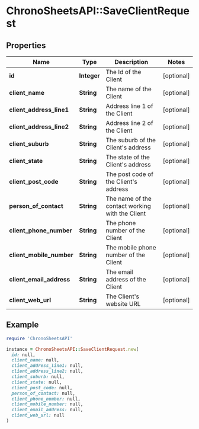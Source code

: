 # ChronoSheetsAPI::SaveClientRequest

## Properties

| Name | Type | Description | Notes |
| ---- | ---- | ----------- | ----- |
| **id** | **Integer** | The Id of the Client | [optional] |
| **client_name** | **String** | The name of the Client | [optional] |
| **client_address_line1** | **String** | Address line 1 of the Client | [optional] |
| **client_address_line2** | **String** | Address line 2 of the Client | [optional] |
| **client_suburb** | **String** | The suburb of the Client&#39;s address | [optional] |
| **client_state** | **String** | The state of the Client&#39;s address | [optional] |
| **client_post_code** | **String** | The post code of the Client&#39;s address | [optional] |
| **person_of_contact** | **String** | The name of the contact working with the Client | [optional] |
| **client_phone_number** | **String** | The phone number of the Client | [optional] |
| **client_mobile_number** | **String** | The mobile phone number of the Client | [optional] |
| **client_email_address** | **String** | The email address of the Client | [optional] |
| **client_web_url** | **String** | The Client&#39;s website URL | [optional] |

## Example

```ruby
require 'ChronoSheetsAPI'

instance = ChronoSheetsAPI::SaveClientRequest.new(
  id: null,
  client_name: null,
  client_address_line1: null,
  client_address_line2: null,
  client_suburb: null,
  client_state: null,
  client_post_code: null,
  person_of_contact: null,
  client_phone_number: null,
  client_mobile_number: null,
  client_email_address: null,
  client_web_url: null
)
```

